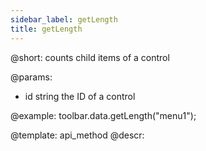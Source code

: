 ```yaml
---
sidebar_label: getLength
title: getLength
---          
```


@short: counts child items of a control

@params:
- id 		string		 the ID of a control

@example:
toolbar.data.getLength("menu1");

@template: api_method
@descr: